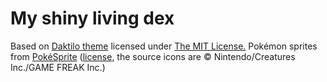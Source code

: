 # My shiny living dex

Based on [Daktilo theme](https://github.com/kronik3r/daktilo) licensed under [The MIT License.](https://opensource.org/licenses/MIT)
Pokémon sprites from [PokéSprite](https://github.com/msikma/pokesprite) ([license](https://raw.githubusercontent.com/msikma/pokesprite/master/LICENSE), the source icons are © Nintendo/Creatures Inc./GAME FREAK Inc.)